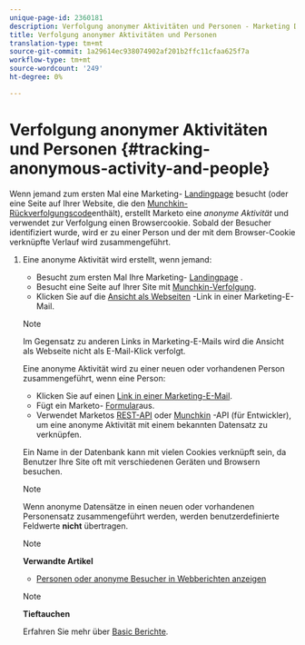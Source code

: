 ```yaml
---
unique-page-id: 2360181
description: Verfolgung anonymer Aktivitäten und Personen - Marketing Docs - Produktdokumentation
title: Verfolgung anonymer Aktivitäten und Personen
translation-type: tm+mt
source-git-commit: 1a29614ec938074902af201b2ffc11cfaa625f7a
workflow-type: tm+mt
source-wordcount: '249'
ht-degree: 0%

---
```



# Verfolgung anonymer Aktivitäten und Personen {#tracking-anonymous-activity-and-people}

Wenn jemand zum ersten Mal eine Marketing- [Landingpage](../../../../product-docs/demand-generation/landing-pages/free-form-landing-pages/create-a-free-form-landing-page.md) besucht (oder eine Seite auf Ihrer Website, die den [Munchkin-Rückverfolgungscode](../../../../product-docs/administration/additional-integrations/add-munchkin-tracking-code-to-your-website.md)enthält), erstellt Marketo eine *anonyme* *Aktivität* und verwendet zur Verfolgung einen Browsercookie. Sobald der Besucher identifiziert wurde, wird er zu einer Person und der mit dem Browser-Cookie verknüpfte Verlauf wird zusammengeführt.

1. Eine anonyme Aktivität wird erstellt, wenn jemand:

   * Besucht zum ersten Mal Ihre Marketing- [Landingpage](../../../../product-docs/demand-generation/landing-pages/free-form-landing-pages/create-a-free-form-landing-page.md) .
   * Besucht eine Seite auf Ihrer Site mit [Munchkin-Verfolgung](../../../../product-docs/administration/additional-integrations/add-munchkin-tracking-code-to-your-website.md).
   * Klicken Sie auf die [Ansicht als Webseiten](../../../../product-docs/email-marketing/general/functions-in-the-editor/add-a-view-as-web-page-link-to-an-email.md) -Link in einer Marketing-E-Mail.

   >[!NOTE]
   >
   >Im Gegensatz zu anderen Links in Marketing-E-Mails wird die Ansicht als Webseite nicht als E-Mail-Klick verfolgt.

   Eine anonyme Aktivität wird zu einer neuen oder vorhandenen Person zusammengeführt, wenn eine Person:

   * Klicken Sie auf einen [Link in einer Marketing-E-Mail](../../../../product-docs/email-marketing/general/using-tokens/add-tokens-to-an-email-link.md).
   * Fügt ein Marketo- [Formular](http://docs.marketo.com/display/docs/forms)aus.
   * Verwendet Marketos [REST-API](http://developers.marketo.com/rest-api/lead-database/leads/) oder [Munchkin](http://developers.marketo.com/documentation/websites/lead-tracking-munchkin-js/) -API (für Entwickler), um eine anonyme Aktivität mit einem bekannten Datensatz zu verknüpfen.

   Ein Name in der Datenbank kann mit vielen Cookies verknüpft sein, da Benutzer Ihre Site oft mit verschiedenen Geräten und Browsern besuchen.

   >[!NOTE]
   >
   >Wenn anonyme Datensätze in einen neuen oder vorhandenen Personensatz zusammengeführt werden, werden benutzerdefinierte Feldwerte **nicht** übertragen.

   >[!NOTE]
   >
   >**Verwandte Artikel**
   >
   >    
   >    
   >    * [Personen oder anonyme Besucher in Webberichten anzeigen](display-people-or-anonymous-visitors-in-web-reports.md)


   >[!NOTE]
   >
   >**Tieftauchen**
   >
   >
   >Erfahren Sie mehr über [Basic Berichte](http://docs.marketo.com/display/docs/basic+reporting).

